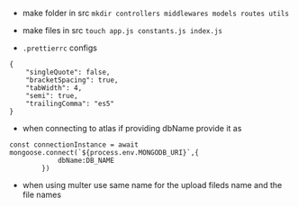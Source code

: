 - make folder in src
```mkdir controllers middlewares models routes utils```
- make files in src
```touch app.js constants.js index.js```

- ```.prettierrc``` configs 
```
{
	"singleQuote": false,
	"bracketSpacing": true,
	"tabWidth": 4,
	"semi": true,
	"trailingComma": "es5"
}
```

- when connecting to atlas if providing dbName provide it as
```
const connectionInstance = await mongoose.connect(`${process.env.MONGODB_URI}`,{
			dbName:DB_NAME
		})
```

- when using multer use same name for the upload fileds name and the file names